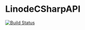 LinodeCSharpAPI
===============
[![Build Status](https://travis-ci.org/imobilis/LinodeCSharpAPI.png?branch=master)](https://travis-ci.org/imobilis/LinodeCSharpAPI)
